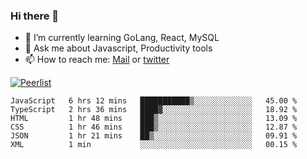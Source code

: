 ### Hi there 👋

- 🌱 I’m currently learning GoLang, React, MySQL
- 💬 Ask me about Javascript, Productivity tools 
- 📫 How to reach me: [Mail](mailto:kvaishak47@gmail.com) or [twitter](https://twitter.com/kvaish4k)

[![Peerlist](https://peerlist-readme-badge.herokuapp.com/api/kvaishak)](https://peerlist.io/kvaishak)

<!--START_SECTION:waka-->

```text
JavaScript   6 hrs 12 mins   ███████████▒░░░░░░░░░░░░░   45.00 %
TypeScript   2 hrs 36 mins   ████▓░░░░░░░░░░░░░░░░░░░░   18.92 %
HTML         1 hr 48 mins    ███▒░░░░░░░░░░░░░░░░░░░░░   13.09 %
CSS          1 hr 46 mins    ███▒░░░░░░░░░░░░░░░░░░░░░   12.87 %
JSON         1 hr 21 mins    ██▒░░░░░░░░░░░░░░░░░░░░░░   09.91 %
XML          1 min           ░░░░░░░░░░░░░░░░░░░░░░░░░   00.15 %
```

<!--END_SECTION:waka-->
